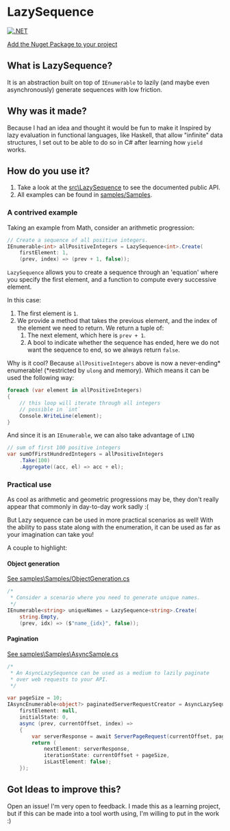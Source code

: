 # LazySequence

[![.NET](https://github.com/vritant24/LazySequence/actions/workflows/dotnet.yml/badge.svg)](https://github.com/vritant24/LazySequence/actions/workflows/dotnet.yml)

[Add the Nuget Package to your project](https://www.nuget.org/packages/LazySequence/)

## What is LazySequence?

It is an abstraction built on top of `IEnumerable` to lazily (and maybe even asynchronously) generate sequences with low friction.

## Why was it made?

Because I had an idea and thought it would be fun to make it
Inspired by lazy evaluation in functional languages, like Haskell, that allow "infinite" data structures, I set out to be able to do so in C# after learning how `yield` works.

## How do you use it?

1. Take a look at the [src\LazySequence](src\LazySequence) to see the documented public API.
2. All examples can be found in [samples/Samples](samples/Samples).

### A contrived example

Taking an example from Math, consider an arithmetic progression:

```cs
// Create a sequence of all positive integers.
IEnumerable<int> allPositiveIntegers = LazySequence<int>.Create(
    firstElement: 1,
    (prev, index) => (prev + 1, false));
```

`LazySequence` allows you to create a sequence through an 'equation' where you specify the first element, and a function to compute every successive element.

In this case:

1. The first element is `1`.
2. We provide a method that takes the previous element, and the index of the element we need to return. We return a tuple of:
    1. The next element, which here is `prev + 1`.
    2. A bool to indicate whether the sequence has ended, here we do not want the sequence to end, so we always return `false`.

Why is it cool? Because `allPositiveIntegers` above is now a never-ending* enumerable! (*restricted by `ulong` and memory). Which means it can be used the following way:

```cs
foreach (var element in allPositiveIntegers)
{
    // this loop will iterate through all integers
    // possible in `int`
    Console.WriteLine(element);
}
```

And since it is an `IEnumerable`, we can also take advantage of `LINQ`

```cs
// sum of first 100 positive integers
var sumOfFirstHundredIntegers = allPositiveIntegers
    .Take(100)
    .Aggregate((acc, el) => acc + el);
```

### Practical use

As cool as arithmetic and geometric progressions may be, they don't really appear that commonly in day-to-day work sadly :(

But Lazy sequence can be used in more practical scenarios as well! With the ability to pass state along with the enumeration, it can be used as far as your imagination can take you!

A couple to highlight:

#### Object generation

[See samples\Samples/ObjectGeneration.cs](samples\Samples\ObjectGeneration.cs)

```cs
/*
 * Consider a scenario where you need to generate unique names.
 */
IEnumerable<string> uniqueNames = LazySequence<string>.Create(
    string.Empty,
    (prev, idx) => ($"name_{idx}", false));
```

#### Pagination

[See samples\Samples\AsyncSample.cs](samples\Samples\AsyncSample.cs)

```cs
/*
 * An AsyncLazySequence can be used as a medium to lazily paginate
 * over web requests to your API.
 */

var pageSize = 10;
IAsyncEnumerable<object?> paginatedServerRequestCreator = AsyncLazySequence<object?, int>.Create(
    firstElement: null,
    initialState: 0,
    async (prev, currentOffset, index) =>
    {
        var serverResponse = await ServerPageRequest(currentOffset, pageSize);
        return (
            nextElement: serverResponse,
            iterationState: currentOffset + pageSize,
            isLastElement: false);
    });
```

## Got Ideas to improve this?

Open an issue! I'm very open to feedback. I made this as a learning project, but if this can be made into a tool worth using, I'm willing to put in the work :)
